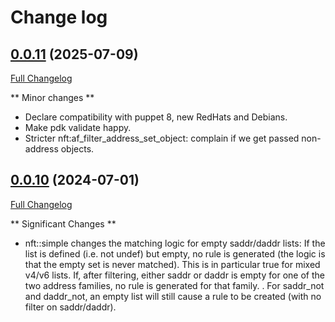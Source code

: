 # Change log

## [0.0.11](https://github.com/weaselp/puppet-nft/tree/v0.0.11) (2025-07-09)

[Full Changelog](https://github.com/weaselp/puppet-nft/compare/v0.0.10...v0.0.11)

** Minor changes **

- Declare compatibility with puppet 8, new RedHats and Debians.
- Make pdk validate happy.
- Stricter nft:af\_filter\_address\_set\_object: complain if we get passed
  non-address objects.

## [0.0.10](https://github.com/weaselp/puppet-nft/tree/v0.0.10) (2024-07-01)

[Full Changelog](https://github.com/weaselp/puppet-nft/compare/v0.0.9...v0.0.10)

** Significant Changes **

- nft::simple changes the matching logic for empty saddr/daddr lists:
  If the list is defined (i.e. not undef) but empty, no rule is
  generated (the logic is that the empty set is never matched).  This is
  in particular true for mixed v4/v6 lists.  If, after filtering, either
  saddr or daddr is empty for one of the two address families, no rule
  is generated for that family.
  .
  For saddr\_not and daddr\_not, an empty list will still cause a rule
  to be created (with no filter on saddr/daddr).
